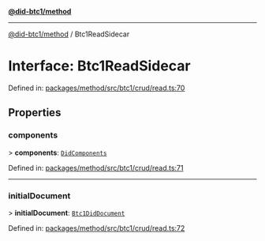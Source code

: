 [**@did-btc1/method**](../README.md)

***

[@did-btc1/method](../globals.md) / Btc1ReadSidecar

# Interface: Btc1ReadSidecar

Defined in: [packages/method/src/btc1/crud/read.ts:70](https://github.com/dcdpr/did-btc1-js/blob/4ab6f9915d95beed9bc633644c9db1539395f512/packages/method/src/btc1/crud/read.ts#L70)

## Properties

### components

&gt; **components**: [`DidComponents`](DidComponents.md)

Defined in: [packages/method/src/btc1/crud/read.ts:71](https://github.com/dcdpr/did-btc1-js/blob/4ab6f9915d95beed9bc633644c9db1539395f512/packages/method/src/btc1/crud/read.ts#L71)

***

### initialDocument

&gt; **initialDocument**: [`Btc1DidDocument`](../classes/Btc1DidDocument.md)

Defined in: [packages/method/src/btc1/crud/read.ts:72](https://github.com/dcdpr/did-btc1-js/blob/4ab6f9915d95beed9bc633644c9db1539395f512/packages/method/src/btc1/crud/read.ts#L72)
